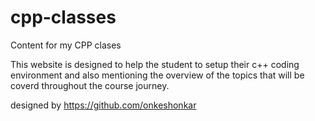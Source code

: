 # cpp-classes

Content for my CPP clases

This website is designed to help the student to setup their c++ coding environment and also mentioning the overview of the topics that will be coverd throughout the course journey.

designed by https://github.com/onkeshonkar
